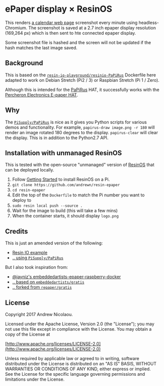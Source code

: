 # ePaper display × ResinOS

This renders [a calendar web page](https://the-day-today.glitch.me/) screenshot every minute using headless-Chromium. The screenshot is saved at a 2.7 inch epaper display resolution (169,264 px) which is then sent to hte connected epaper display.

Some screenshot file is hashed and the screen will not be updated if the hash matches the last image saved.

## Background 

This is based on the [`resin-io-playground/resinio-PaPiRus`](https://github.com/resin-io-playground/resinio-PaPiRus) Dockerfile here adapted to work on Debian Stretch (Pi2 / 3) or Raspbian Stretch (Pi 1 / Zero).

Although this is intended for the [PaPiRus](https://www.pi-supply.com/product/papirus-epaper-eink-screen-hat-for-raspberry-pi/) HAT, it successfully works with the [Percheron Electronics E-paper HAT](http://www.percheron-electronics.uk/shop/e-paper-hat/).

## Why

The [`PiSupply/PaPiRus`](https://github.com/PiSupply/PaPiRus) is nice as it gives you Python scripts for various demos and functionality. For example, `papirus-draw image.png -r 180` will render an image rotated 180 degrees to the display. `papirus-clear` will clear the display. This is in addition to the Python2.7 API.

## Installation with unmanaged ResinOS

This is tested with the open-source "unmanaged" version of [ResinOS]() that can be deployed locally.

1. Follow [Getting Started](https://resinos.io/docs/raspberrypi3/gettingstarted/) to install ResinOS on a Pi.
2. `git clone https://github.com/andrewn/resin-epaper`
3. `cd resin-epaper`
3. Edit the top of the `Dockerfile` to match the Pi number you want to deploy to
4. `sudo resin local push --source .`
5. Wait for the image to build (this will take a few mins)
6. When the container starts, it should display `logo.png`

## Credits

This is just an amended version of the following:

- [Resin IO example](https://github.com/resin-io-playground/resinio-PaPiRus)
- [.. using `PiSupply/PaPiRus`](https://github.com/PiSupply/PaPiRus)

But I also took inspiration from:

- [@jayniz's embeddedartists-epaper-raspberry-docker](https://github.com/jayniz/embeddedartists-epaper-raspberry-docker)
- [.. based on `embeddedartists/gratis`](https://github.com/embeddedartists/gratis)
- [.. forked from `repaper/gratis`](https://github.com/repaper/gratis/)

## License

Copyright 2017 Andrew Nicolaou.

Licensed under the Apache License, Version 2.0 (the "License");
you may not use this file except in compliance with the License.
You may obtain a copy of the License at

[http://www.apache.org/licenses/LICENSE-2.0](http://www.apache.org/licenses/LICENSE-2.0)

Unless required by applicable law or agreed to in writing, software
distributed under the License is distributed on an "AS IS" BASIS,
WITHOUT WARRANTIES OR CONDITIONS OF ANY KIND, either express or implied.
See the License for the specific language governing permissions and
limitations under the License.
